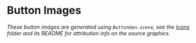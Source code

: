 Button Images
=============

*These button images are generated using `ButtonGen.scene`, see the [Icons](../Icons) folder and its README for attribution info on the source graphics.*
